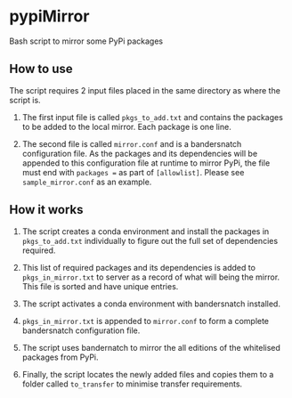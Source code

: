# pypiMirror
Bash script to mirror some PyPi packages

## How to use

The script requires 2 input files placed in the same directory as where the script is.

1. The first input file is called `pkgs_to_add.txt` and contains the packages to be added to the local mirror. Each package is one line.

2. The second file is called `mirror.conf` and is a bandersnatch configuration file. As the packages and its dependencies will be appended to this configuration file at runtime to mirror PyPi, the file must end with `packages =` as part of `[allowlist]`. Please see `sample_mirror.conf` as an example.

## How it works

1. The script creates a conda environment and install the packages in `pkgs_to_add.txt` individually to figure out the full set of dependencies required.

2. This list of required packages and its dependencies is added to `pkgs_in_mirror.txt` to server as a record of what will being the mirror. This file is sorted and have unique entries.

3. The script activates a conda environment with bandersnatch installed.

4. `pkgs_in_mirror.txt` is appended to `mirror.conf` to form a complete bandersnatch configuration file.

5. The script uses bandernatch to mirror the all editions of the whitelised packages from PyPi.

6. Finally, the script locates the newly added files and copies them to a folder called `to_transfer` to minimise transfer requirements.
